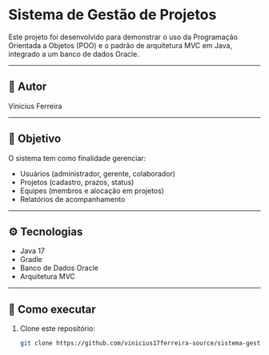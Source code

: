 # Sistema de Gestão de Projetos

Este projeto foi desenvolvido para demonstrar o uso da Programação Orientada a Objetos (POO) e o padrão de arquitetura MVC em Java, integrado a um banco de dados Oracle.

---

## 👤 Autor

Vinicius Ferreira

---

## 🎯 Objetivo

O sistema tem como finalidade gerenciar:

- Usuários (administrador, gerente, colaborador)  
- Projetos (cadastro, prazos, status)  
- Equipes (membros e alocação em projetos)  
- Relatórios de acompanhamento

---

## ⚙️ Tecnologias

- Java 17  
- Gradle  
- Banco de Dados Oracle  
- Arquitetura MVC  

---

## 🚀 Como executar

1. Clone este repositório:  
   ```bash
   git clone https://github.com/vinicius17ferreira-source/sistema-gestao-projetos.git
